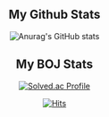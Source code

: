 <!-- ## My Github Stats  -->
<div align = center>
  
  <h2> My Github Stats </h2>
  
  ![Anurag's GitHub stats](https://github-readme-stats.vercel.app/api?username=Sim-mi-gyeong&show_icons=true&theme=radical)

</div>


<!-- ## My BOJ Stats -->
<div align = center>
  
  <h2> My BOJ Stats </h2>
  
  [![Solved.ac Profile](http://mazassumnida.wtf/api/v2/generate_badge?boj=smigyeong)](https://solved.ac/smigyeong/)
  
</div> 


<!-- ## My Language Stats -->
<!-- 
<div align="center">

![Top Langs](https://github-readme-stats.vercel.app/api/top-langs/?username=Sim-mi-gyeong&theme=cobalt&exclude_repo=Computer-Science-Engineering&layout=compact&langs_count=10)

</div>
-->

<div align = center>
  
  [![Hits](https://hits.seeyoufarm.com/api/count/incr/badge.svg?url=https%3A%2F%2Fgithub.com%2FSim-mi-gyeong&count_bg=%2379C83D&title_bg=%23555555&icon=&icon_color=%23E7E7E7&title=hits&edge_flat=false)](https://hits.seeyoufarm.com)

</div>

<!-- 
<div align="center">
    <p class="has-line-data" data-line-start="7" data-line-end="9"><img height="160px" src="https://github-readme-stats.vercel.app/api?username=Sim-mi-gyeong&amp;show_icons=true&amp;theme=material-palenight" alt="Sim-mi-gyeong's GitHub stats" /><img height="160px" src="https://github-readme-streak-stats.herokuapp.com/?user=Sim-mi-gyeong&theme=material-palenight&ring=7E6BC4&currStreakLabel=7E6BC4&fire=C79ECF" /></a></p>
</div>
-->
 
<!--  <div align="center">
  
 [![Top Langs](https://github-readme-stats.vercel.app/api/top-langs/?username=Sim-mi-gyeong&layout=compact)](https://github.com/anuraghazra/github-readme-stats)
  
 </div> -->
 
<!-- ## ⚒ Tech Stack ⚒ -->
<div align="center">
<!--     <h2>⚒ Tech Stack ⚒</h2> -->
<!--     <img src="https://img.shields.io/badge/Python-3776AB?style=flat&amp;logo=Python&amp;logoColor=white" alt="Python Badge">  -->
<!--     <img src="https://img.shields.io/badge/JAVA-007396?style=flat&amp;logo=JAVA&amp;logoColor=white" alt="JAVA Badge">  -->
<!--     <img src="https://img.shields.io/badge/javascript-F7DF1E?style=for-square&logo=javascript&logoColor=black">  -->
    </br>
<!--     <img src="https://img.shields.io/badge/Spring-6DB33F.svg?&style=for-square&logo=Spring&logoColor=white"> -->
<!--     <img src="https://img.shields.io/badge/Android-3DDC84?style=flat-square&logo=Android&logoColor=white"/> -->
<!--     <img src="https://img.shields.io/badge/django-092E20?style=for-square&logo=django&logoColor=white"> -->
<!--     <img src="https://img.shields.io/badge/fastapi-092E20?style=for-square&logo=fastapi&logoColor=white"> -->
<!--     <img src="https://img.shields.io/badge/html5-E34F26?style=for-square&logo=html5&logoColor=white">  -->
<!--     <img src="https://img.shields.io/badge/css-1572B6?style=for-square&logo=css3&logoColor=white">  -->
<!--     <img src="https://img.shields.io/badge/figma-1DB3F5?style=for-square&logo=figma&logoColor=white"/> -->
<!--     </br>
<!--     <img src="https://img.shields.io/badge/mysql-4479A1?style=for-square&logo=mysql&logoColor=white">  -->
<!--     <img src="https://img.shields.io/badge/mongoDB-47A248?style=for-square&logo=MongoDB&logoColor=white"/> -->
<!--     </br>
<!--     <img height="22px" src="https://img.shields.io/badge/Tensorflow-FF6F00?style=flat&amp;logo=Tensorflow&amp;logoColor=white" alt="Tensorflow Badge"> -->
</div>
